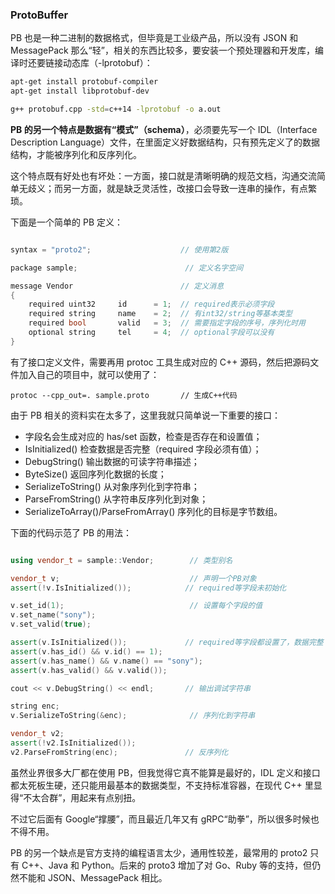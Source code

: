 ### ProtoBuffer

PB 也是一种二进制的数据格式，但毕竟是工业级产品，所以没有 JSON 和 MessagePack 那么“轻”，相关的东西比较多，要安装一个预处理器和开发库，编译时还要链接动态库（-lprotobuf）：

```sh
apt-get install protobuf-compiler
apt-get install libprotobuf-dev

g++ protobuf.cpp -std=c++14 -lprotobuf -o a.out
```

**PB 的另一个特点是数据有“模式”（schema）**，必须要先写一个 IDL（Interface Description Language）文件，在里面定义好数据结构，只有预先定义了的数据结构，才能被序列化和反序列化。

这个特点既有好处也有坏处：一方面，接口就是清晰明确的规范文档，沟通交流简单无歧义；而另一方面，就是缺乏灵活性，改接口会导致一连串的操作，有点繁琐。

下面是一个简单的 PB 定义：

```c++

syntax = "proto2";                    // 使用第2版

package sample;                        // 定义名字空间

message Vendor                        // 定义消息
{
    required uint32     id      = 1;  // required表示必须字段
    required string     name    = 2;  // 有int32/string等基本类型
    required bool       valid   = 3;  // 需要指定字段的序号，序列化时用
    optional string     tel     = 4;  // optional字段可以没有
}
```

有了接口定义文件，需要再用 protoc 工具生成对应的 C++ 源码，然后把源码文件加入自己的项目中，就可以使用了：

```shell
protoc --cpp_out=. sample.proto       // 生成C++代码
```

由于 PB 相关的资料实在太多了，这里我就只简单说一下重要的接口：

* 字段名会生成对应的 has/set 函数，检查是否存在和设置值；
* IsInitialized() 检查数据是否完整（required 字段必须有值）；
* DebugString() 输出数据的可读字符串描述；
* ByteSize() 返回序列化数据的长度；
* SerializeToString() 从对象序列化到字符串；
* ParseFromString() 从字符串反序列化到对象；
* SerializeToArray()/ParseFromArray() 序列化的目标是字节数组。

下面的代码示范了 PB 的用法：

```c++

using vendor_t = sample::Vendor;        // 类型别名

vendor_t v;                             // 声明一个PB对象
assert(!v.IsInitialized());            // required等字段未初始化

v.set_id(1);                            // 设置每个字段的值    
v.set_name("sony");
v.set_valid(true);

assert(v.IsInitialized());             // required等字段都设置了，数据完整
assert(v.has_id() && v.id() == 1); 
assert(v.has_name() && v.name() == "sony");
assert(v.has_valid() && v.valid());

cout << v.DebugString() << endl;       // 输出调试字符串

string enc;
v.SerializeToString(&enc);              // 序列化到字符串 

vendor_t v2; 
assert(!v2.IsInitialized());
v2.ParseFromString(enc);               // 反序列化
```

虽然业界很多大厂都在使用 PB，但我觉得它真不能算是最好的，IDL 定义和接口都太死板生硬，还只能用最基本的数据类型，不支持标准容器，在现代 C++ 里显得“不太合群”，用起来有点别扭。

不过它后面有 Google“撑腰”，而且最近几年又有 gRPC“助拳”，所以很多时候也不得不用。

PB 的另一个缺点是官方支持的编程语言太少，通用性较差，最常用的 proto2 只有 C++、Java 和 Python。后来的 proto3 增加了对 Go、Ruby 等的支持，但仍然不能和 JSON、MessagePack 相比。